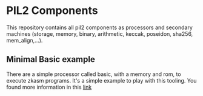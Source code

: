 # PIL2 Components
This repository contains all pil2 components as processors and secondary machines (storage, memory, binary, arithmetic, keccak, poseidon, sha256, mem_align,...).

## Minimal Basic example
There are a simple processor called basic, with a memory and rom, to execute zkasm programs. It's a simple example to play with this tooling. You found more information in this [link](components/basic/README.md)

